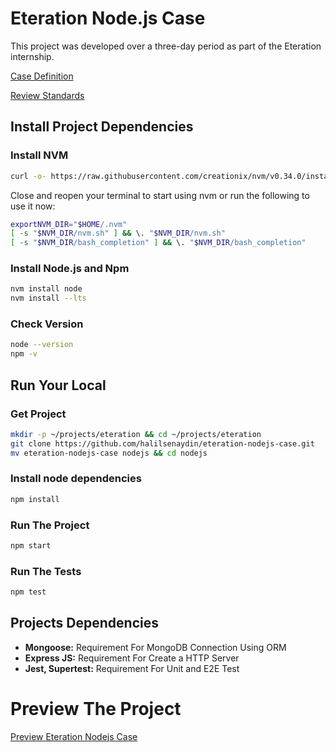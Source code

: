# Eteration Node.js Case

This project was developed over a three-day period as part of the Eteration internship.


[Case Definition](https://gitlab.eteration.com/academy/assignments/node-case-study/-/tree/master/case-definition "Case Definition")

[Review Standards](https://gitlab.eteration.com/academy/assignments/node-case-study/-/tree/master/review-standards "Review Standards")

## Install Project Dependencies

### Install NVM
```bash
curl -o- https://raw.githubusercontent.com/creationix/nvm/v0.34.0/install.sh | bash
```

Close and reopen your terminal to start using nvm or run the following to use it now:
```bash
exportNVM_DIR="$HOME/.nvm"
[ -s "$NVM_DIR/nvm.sh" ] && \. "$NVM_DIR/nvm.sh"
[ -s "$NVM_DIR/bash_completion" ] && \. "$NVM_DIR/bash_completion"
```

### Install Node.js and Npm
```bash
nvm install node
nvm install --lts
```

### Check Version
```bash
node --version
npm -v
```

## Run Your Local

### Get Project
```bash
mkdir -p ~/projects/eteration && cd ~/projects/eteration
git clone https://github.com/halilsenaydin/eteration-nodejs-case.git
mv eteration-nodejs-case nodejs && cd nodejs
```

### Install node dependencies
```bash
npm install
```

### Run The Project
```bash
npm start
```

### Run The Tests
```bash
npm test
```

## Projects Dependencies
- __Mongoose:__ Requirement For MongoDB Connection Using ORM
- __Express JS:__ Requirement For Create a HTTP Server
- __Jest, Supertest:__ Requirement For Unit and E2E Test

# Preview The Project
[Preview Eteration Nodejs Case](https://eteration.kulabuz.com.tr "Preview Eteration Nodejs Case")
